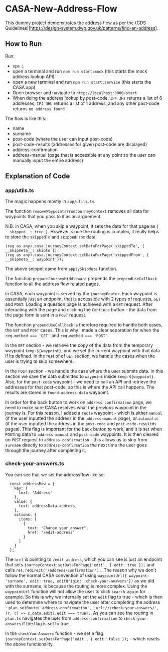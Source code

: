 # CASA-New-Address-Flow
This dummy project demonstrates the address flow as per the (GDS Guidelines)[https://design-system.dwp.gov.uk/patterns/find-an-address]. 

## How to Run 
Run: 
- `npm i` 
- open a terminal and run `npm run start:mock` (this starts the mock address lookup API)
- open a new terminal and run `npm run start:service` (this starts the CASA app)
- Open browser and navigate to `http://localhost:3000/start`
- When doing the address lookup by post-code, `IP4 3HT` returns a list of 6 addresses, `IP4 3HU` returns a list of 1 address, and any other post-code returns `no address found`

The flow is like this: 
- name
- surname 
- post-code (where the user can input post-code)
- post-code-results (addresses for given post-code are displayed)
- address-confirmation 
- address-manual (page that is accessible at any point so the user can manually input the entire address)

## Explanation of Code
### app/utils.ts
The magic happens mostly in `app/utils.ts`. 

The function `removeWaypointsFromJourneyContext` removes all data for waypoints that you pass to it as an arguement. 

N.B: in CASA, when you skip a waypoint, it sets the data for that page as `{ __skipped__: true }`. However, since the routing is complex, it really helps to store the `skippedTo` and `skippedFrom` data: 

```  
(req as any).casa.journeyContext.setDataForPage('skippedTo', { __skipmeta__: skipto });
(req as any).casa.journeyContext.setDataForPage('skippedFrom', { __skipmeta__: waypoint });
```

The above snippet came from `applySkipMeta` function. 

The function `prepareJourneyMiddleware` prepends the `prependUseCallback` function to all the address flow related pages.

In CASA, each waypoint is served by the `journeyRouter`. Each waypoint is essentially just an endpoint, that is accessible with 2 types of requests, `GET` and `POST`. Loading a question page is achieved with a `GET` request. After interacting with the page and clicking the `Continue` button - the data from the page form is sent in a `POST` request. 

The function `prependUseCallback` is therefore required to handle both cases, the `GET` and `POST` cases. This is why I made a clear separation for when the `req.method === 'GET'` and `req.method === 'POST'`. 

In the `GET` section - we retrieve the copy of the data from the temporary waypoint `temp-${waypoint}`, and we set the current waypoint with that data if its defined. In the rest of of `GET` section, we handle the cases when the user is trying to skip somewhere. 

In the `POST` section - we handle the case where the user submits data. In this section we save the data submitted to `waypoint` inside `temp-${waypoint}`. Also, for the `post-code` waypoint - we need to call an API and retrieve the addresses for that post-code, so this is where the API call happens. The results are stored in `found-address-data` waypoint. 

In order for the back button to work on `address-confirmation` page, we need to make sure CASA resolves what the previous waypoint in the journey is. For this reason, I added a `route` waypoint - which is either `manual` (if the user inputted the address in the `address-manual` page), or `automatic` (if the user inputted the address in the `post-code` and `post-code-resultds` pages). This flag is important for the back button to work, and it is set when `POST`ing data to `address-manual` and `post-code` waypoints. It is then cleared on `POST` request to `address-confirmation` - this allows us to skip from `surname` directly to `address-confirmation` the next time the user goes through the journey after completing it.

### check-your-answers.ts
You can see that we set the addressRow like so: 

```
  const addressRow = {
    key: {
      text: 'Address'
    },
    value: {
      text: addressData.address,
    },
    actions: {
      items: [
        {
          text: "Change your answer",
          href: "/edit-address"
        }
      ]
    }
  };
```

The `href` is pointing to `/edit-address`, which you can see is just an endpoint that sets `journeyContext.setDataForPage('edit', { edit: true });` and calls `res.redirect('/address-confirmation');`. The reason why we don't follow the normal CASA convention of using `waypointUrl({ waypoint: 'surname', edit: true, editOrigin: 'check-your-answers'})` as we did with the surname, is because the routing is more complex. Using the `waypointUrl` function will not allow the user to click `search again` for example. So this is why we internally set the `edit` flag to true - which is then used to determine where to navigate the user after completing the address - `plan.setRoute('address-confirmation', 'url:///check-your-answers/', (r, c) => c.data.edit?.edit === true);`. As you can see the routing in `plan.ts` navigates the user from `address-confirmation` to `check-your-answers` if the flag is set to true.

In the `checkYourAnswers` function - we set a flag `journeyContext.setDataForPage('edit', { edit: false });` - which resets the above functionality. 


